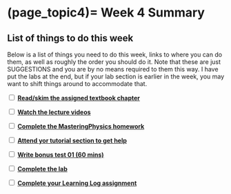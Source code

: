 (page_topic4)=
Week 4 Summary
=======================

## List of things to do this week

Below is a list of things you need to do this week, links to where you can do them, as well as roughly the order you should do it.
Note that these are just SUGGESTIONS and you are by no means required to them this way. 
I have put the labs at the end, but if your lab section is earlier in the week, you may want to shift things around to accommodate that.

<label><input type="checkbox" id="week04_task1" class="box"> [**Read/skim the assigned textbook chapter**](./readings.md)</input></label>

<label><input type="checkbox" id="week04_task2" class="box"> [**Watch the lecture videos**](./videos.md) </input></label>

<label><input type="checkbox" id="week04_task3" class="box"> [**Complete the MasteringPhysics homework**](./homework.md) </input></label>

<label><input type="checkbox" id="week04_task4" class="box"> [**Attend yor tutorial section to get help**](https://canvas.ubc.ca/courses/81870/external_tools/5284) </input></label>

<label><input type="checkbox" id="week04_task5" class="box"> [**Write bonus test 01 (60 mins)**](./test.md) </input></label>

<label><input type="checkbox" id="week04_task6" class="box"> [**Complete the lab**](./lab.md) </input></label>

<label><input type="checkbox" id="week04_task7" class="box"> [**Complete your Learning Log assignment**](./learninglogs.md) </input></label>
